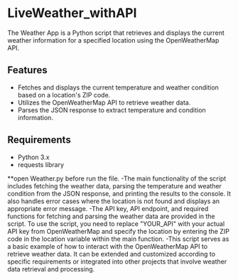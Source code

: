 # LiveWeather_withAPI

The Weather App is a Python script that retrieves and displays the current weather information for a specified location using the OpenWeatherMap API.

## Features

- Fetches and displays the current temperature and weather condition based on a location's ZIP code.
- Utilizes the OpenWeatherMap API to retrieve weather data.
- Parses the JSON response to extract temperature and condition information.

## Requirements

- Python 3.x
- requests library

**open Weather.py before run the file.
-The main functionality of the script includes fetching the weather data, parsing the temperature and weather condition from the JSON response, and printing the results to the console. It also handles error cases where the location is not found and displays an appropriate error message.
-The API key, API endpoint, and required functions for fetching and parsing the weather data are provided in the script. To use the script, you need to replace "YOUR_API" with your actual API key from OpenWeatherMap and specify the location by entering the ZIP code in the location variable within the main function.
-This script serves as a basic example of how to interact with the OpenWeatherMap API to retrieve weather data. It can be extended and customized according to specific requirements or integrated into other projects that involve weather data retrieval and processing.
